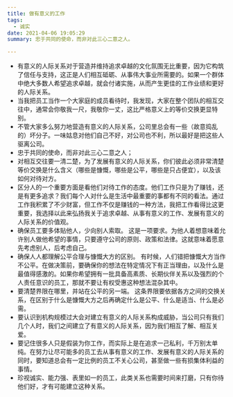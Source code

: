 ```yaml
---
title: 做有意义的工作
tags:
  - 诚实
date: 2021-04-06 19:05:29
summary: 忠于共同的使命，而非对此三心二意之人。

---
```


- 有意义的人际关系对于营造并维持追求卓越的文化氛围无比重要，因为它构筑了信任与支持，这正是人们相互砥砺、从事伟大事业所需要的。如果一个群体中绝大多数人希望追求卓越，就会付诸实施，从而产生更佳的工作业绩和更好的人际关系。
- 当我把员工当作一个大家庭的成员看待时，我发现，大家在整个团队的相互交往中，通常会你敬我一尺，我敬你一丈，这比严格意义上的等价交换更显特别。
- 不管大家多么努力地营造有意义的人际关系，公司里总会有一些（故意捣乱的）坏分子。一味姑息对他们自己不好，对公司也不利，所以最好是把这些人驱离公司。
- 忠于共同的使命，而非对此三心二意之人；
- 对相互交往要一清二楚，为了发展有意义的人际关系，你们彼此必须非常清楚等价交换是什么含义（哪些是慷慨，哪些是公平，哪些是只占便宜），以及该如何对待对方。
- 区分人的一个重要方面是看他们对待工作的态度。他们工作只是为了赚钱，还是有更多追求？我们每个人对什么是生活中最重要的事都有不同的看法。通过工作我积累了不少财富，但工作不仅是赚钱的一种方法，我把工作看得比这更重要，我选择以此来弘扬我关于追求卓越、从事有意义的工作、发展有意义的人际关系的价值观。
- 确保员工要多体贴他人，少向别人索取。 这是一项要求。为他人着想意味着允许别人做他希望的事情，只要遵守公司的原则、政策和法律。这就意味着愿意先考虑别人，后考虑自己。
- 确保人人都理解公平合理与慷慨大方的区别。 有时候，人们错把慷慨大方当作不公平。在做决策前，要确保你的想法在特定情况下有正当理由，以及什么是最值得感激的。如果你希望拥有一批具备高素质、长期伙伴关系以及强烈的个人责任意识的员工，那就不要让有权受惠这种想法混杂其中。
- 要清楚界限在哪里，并站在公平的另一端。 这条界限要依据各方之间的交换关系，在区别于什么是慷慨大方之后再确定什么是公平、什么是适当、什么是必需。
- 要认识到机构规模过大会对建立有意义的人际关系构成威胁，当公司只有我们几个人时，我们之间建立了有意义的人际关系，因为我们相互了解、相互关爱。
- 要记住很多人只是假装为你工作，而实际上是在追求一己私利，千万别太单纯。在努力让尽可能多的员工去从事有意义的工作、发展有意义的人际关系的同时，要知道总会有一定比例的员工不关心公司，甚至做一些有损集体利益的事情。
- 珍视诚实、能力强、表里如一的员工，此类关系也需要时间来打磨，只有你待他们好，才有可能建立这种关系。